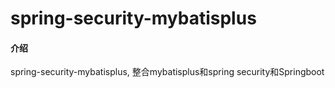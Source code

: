 # spring-security-mybatisplus

#### 介绍
spring-security-mybatisplus, 整合mybatisplus和spring security和Springboot
